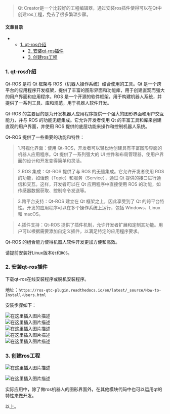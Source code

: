 







> 
> Qt Creator是一个比较好的工程编辑器，通过安装ros插件使得可以在Qt中创建ros工程，免去了很多繁琐步骤。
> 
> 
> 




#### 文章目录


* + [1. qt-ros介绍](#1_qtros_3)
	+ [2. 安装qt-ros插件](#2_qtros_21)
	+ [3. 创建ros工程](#3_ros_34)




### 1. qt-ros介绍


Qt-ROS 是将 Qt 框架与 ROS（机器人操作系统）结合使用的工具。Qt 是一个跨平台的应用程序开发框架，提供了丰富的图形界面和功能库，用于创建直观而强大的用户界面和应用程序。ROS 是一个开源的软件框架，用于构建机器人系统，并提供了一系列工具、库和规范，用于机器人软件开发。


Qt-ROS 的主要目的是为开发机器人应用程序提供一个强大的图形界面和用户交互能力，并与 ROS 的功能无缝集成。它允许开发者使用 Qt 的丰富工具和库来创建直观的用户界面，并使用 ROS 提供的底层功能来操作和控制机器人系统。


Qt-ROS 提供了一些重要的功能和特性：



> 
> 1.可视化界面：使用 Qt-ROS，开发者可以轻松地创建具有丰富图形界面的机器人应用程序。Qt 提供了一系列强大的 UI 控件和布局管理器，使用户界面的设计和开发变得简单和灵活。
> 
> 
> 



> 
> 2.ROS 集成：Qt-ROS 提供了与 ROS 的无缝集成。它允许开发者使用 ROS 的功能，如话题（Topic）和服务（Service），通过 Qt 提供的接口进行通信和交互。这样，开发者可以在 Qt 应用程序中直接使用 ROS 的功能，如传感器数据获取、控制命令发送等。
> 
> 
> 



> 
> 3.跨平台支持：Qt-ROS 建立在 Qt 框架之上，因此享受到了 Qt 的跨平台特性。开发的应用程序可以在多个操作系统上运行，包括 Windows、Linux 和 macOS。
> 
> 
> 



> 
> 4.插件支持：Qt-ROS 提供了插件机制，允许开发者扩展和定制其功能。用户可以根据需要添加自定义插件，以满足特定的应用程序要求。
> 
> 
> 


Qt-ROS 的组合能力使得机器人软件开发更加方便和高效。


请提前安装好Linux版本`Qt`和`ROS`。


### 2. 安装qt-ros插件


下载qt-ros在线安装程序或脱机安装程序。


地址：`https://ros-qtc-plugin.readthedocs.io/en/latest/_source/How-to-Install-Users.html`


安装步骤如下：


![在这里插入图片描述](https://img-blog.csdnimg.cn/e2c1509a750b4be88e40d4b4807f94d0.png)  
 ![在这里插入图片描述](https://img-blog.csdnimg.cn/7de1c7525a824864944a63682069f456.png)  
 ![在这里插入图片描述](https://img-blog.csdnimg.cn/fc18a347b2d344ffb9b36fe7649ac239.png)  
 ![在这里插入图片描述](https://img-blog.csdnimg.cn/170599683fff4b2d9d05f9d538298256.png)  
 ![在这里插入图片描述](https://img-blog.csdnimg.cn/4355db5031044e46a5e067f25dd3b70c.png)


### 3. 创建ros工程


![在这里插入图片描述](https://img-blog.csdnimg.cn/9bde8f7dcabe433990144fd5993256f6.png)


![在这里插入图片描述](https://img-blog.csdnimg.cn/2eb0dddbab3b4a6f9a59543dfa74b3cd.png)


实际应用中，除了做ros机器人的图形界面外，在其他模块代码中也可以运用qt的特性来做开发。


以上。





